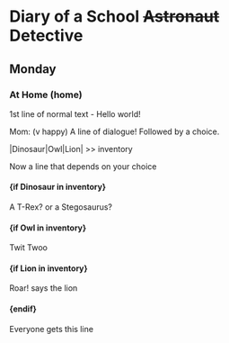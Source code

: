 
# Diary of a School ~~Astronaut~~ Detective

## Monday

### At Home (home)

1st line of normal text - Hello world!

Mom: (v happy) A line of dialogue! Followed by a choice.

|Dinosaur|Owl|Lion| >> inventory

Now a line that depends on your choice

#### {if Dinosaur in inventory}

A T-Rex? or a Stegosaurus?

#### {if Owl in inventory}

Twit Twoo

#### {if Lion in inventory}

Roar! says the lion

#### {endif}

Everyone gets this line
